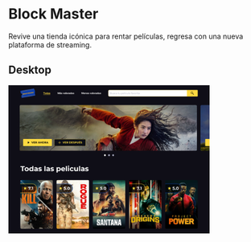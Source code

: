 

# Block Master
Revive una tienda icónica para rentar películas, regresa con una nueva plataforma de streaming.




## Desktop

<img width="400px"  src="https://github.com/no-te-rindas/imagenes/blob/main/Readmes/blockmaster/bolckMaster-desktop.png?raw=true" />

